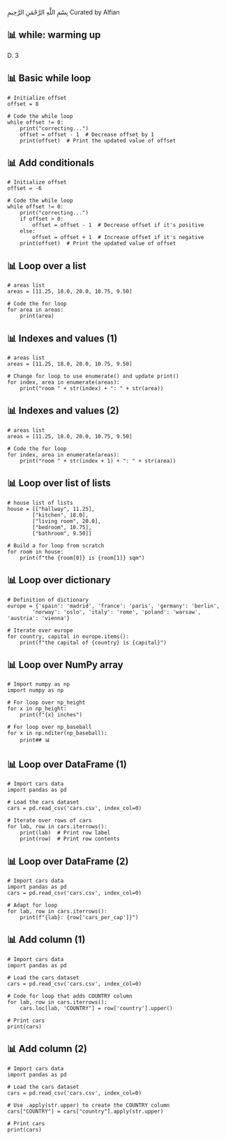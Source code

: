بِسْمِ اللَّهِ الرَّحْمَنِ الرَّحِيمِ
Curated by Alfian

## 📊 while: warming up ##
D. 3

## 📊 Basic while loop ##
    # Initialize offset
    offset = 8

    # Code the while loop
    while offset != 0:
        print("correcting...")
        offset = offset - 1  # Decrease offset by 1
        print(offset)  # Print the updated value of offset

## 📊 Add conditionals ##
    # Initialize offset
    offset = -6

    # Code the while loop
    while offset != 0:
        print("correcting...")
        if offset > 0:
            offset = offset - 1  # Decrease offset if it's positive
        else:
            offset = offset + 1  # Increase offset if it's negative
        print(offset)  # Print the updated value of offset

## 📊 Loop over a list ##
    # areas list
    areas = [11.25, 18.0, 20.0, 10.75, 9.50]

    # Code the for loop
    for area in areas:
        print(area)

## 📊 Indexes and values (1) ##
    # areas list
    areas = [11.25, 18.0, 20.0, 10.75, 9.50]

    # Change for loop to use enumerate() and update print()
    for index, area in enumerate(areas):
        print("room " + str(index) + ": " + str(area))

## 📊 Indexes and values (2) ##
    # areas list
    areas = [11.25, 18.0, 20.0, 10.75, 9.50]

    # Code the for loop
    for index, area in enumerate(areas):
        print("room " + str(index + 1) + ": " + str(area))

## 📊 Loop over list of lists ##
    # house list of lists
    house = [["hallway", 11.25], 
            ["kitchen", 18.0], 
            ["living room", 20.0], 
            ["bedroom", 10.75], 
            ["bathroom", 9.50]]

    # Build a for loop from scratch
    for room in house:
        print(f"the {room[0]} is {room[1]} sqm")

## 📊 Loop over dictionary ##
    # Definition of dictionary
    europe = {'spain': 'madrid', 'france': 'paris', 'germany': 'berlin',
            'norway': 'oslo', 'italy': 'rome', 'poland': 'warsaw', 'austria': 'vienna'}

    # Iterate over europe
    for country, capital in europe.items():
        print(f"the capital of {country} is {capital}")

## 📊 Loop over NumPy array ##
    # Import numpy as np
    import numpy as np

    # For loop over np_height
    for x in np_height:
        print(f"{x} inches")

    # For loop over np_baseball
    for x in np.nditer(np_baseball):
        print## 📊

## 📊 Loop over DataFrame (1) ##
    # Import cars data
    import pandas as pd

    # Load the cars dataset
    cars = pd.read_csv('cars.csv', index_col=0)

    # Iterate over rows of cars
    for lab, row in cars.iterrows():
        print(lab)  # Print row label
        print(row)  # Print row contents

## 📊 Loop over DataFrame (2)
    # Import cars data
    import pandas as pd
    cars = pd.read_csv('cars.csv', index_col=0)

    # Adapt for loop
    for lab, row in cars.iterrows():
        print(f"{lab}: {row['cars_per_cap']}")

## 📊 Add column (1) ##
    # Import cars data
    import pandas as pd

    # Load the cars dataset
    cars = pd.read_csv('cars.csv', index_col=0)

    # Code for loop that adds COUNTRY column
    for lab, row in cars.iterrows():
        cars.loc[lab, 'COUNTRY'] = row['country'].upper()

    # Print cars
    print(cars)

## 📊 Add column (2) ##
    # Import cars data
    import pandas as pd

    # Load the cars dataset
    cars = pd.read_csv('cars.csv', index_col=0)

    # Use .apply(str.upper) to create the COUNTRY column
    cars["COUNTRY"] = cars["country"].apply(str.upper)

    # Print cars
    print(cars)
